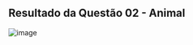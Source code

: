## Resultado da Questão 02 - Animal
![image](https://user-images.githubusercontent.com/100232025/189727666-547e53f7-1740-4108-9313-29ad550df941.png)
